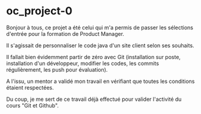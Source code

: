 # oc_project-0

Bonjour à tous, ce projet a été celui qui m'a permis de passer les sélections d'entrée pour la formation de Product Manager.

Il s'agissait de personnaliser le code java d'un site client selon ses souhaits.

Il fallait bien évidemment partir de zéro avec Git (installation sur poste, installation d'un développeur, modifier les codes, les commits régulièrement, les push pour évaluation).

A l'issu, un mentor a validé mon travail en vérifiant que toutes les conditions étaient respectées. 

Du coup, je me sert de ce travail déjà effectué pour valider l'activité du cours "Git et Github".
